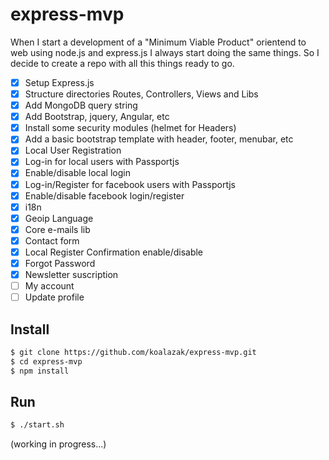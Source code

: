 # express-mvp
When I start a development of a "Minimum Viable Product" orientend to web using node.js and express.js I always start doing the same things.
So I decide to create a repo with all this things ready to go.

- [x] Setup Express.js
- [x] Structure directories Routes, Controllers, Views and Libs
- [x] Add MongoDB query string
- [x] Add Bootstrap, jquery, Angular, etc
- [x] Install some security modules (helmet for Headers)
- [x] Add a basic bootstrap template with header, footer, menubar, etc
- [x] Local User Registration
- [x] Log-in for local users with Passportjs
- [x] Enable/disable local login
- [x] Log-in/Register for facebook users with Passportjs
- [x] Enable/disable facebook login/register
- [x] i18n
- [x] Geoip Language
- [x] Core e-mails lib
- [x] Contact form
- [x] Local Register Confirmation enable/disable
- [x] Forgot Password
- [x] Newsletter suscription
- [ ] My account
- [ ] Update profile

## Install

```bash
$ git clone https://github.com/koalazak/express-mvp.git
$ cd express-mvp
$ npm install
```

## Run

```bash
$ ./start.sh
```

(working in progress...)
